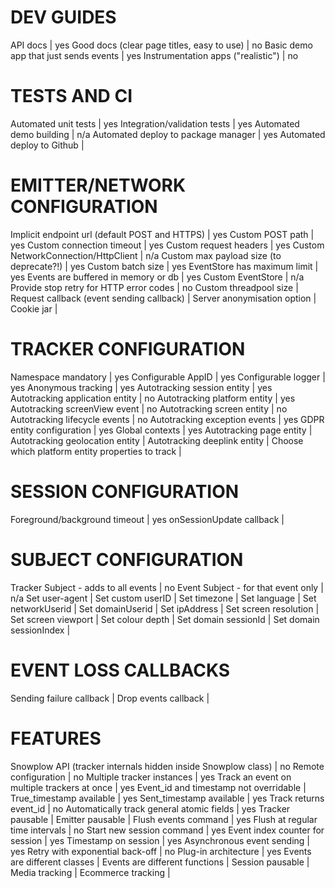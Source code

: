 # DEV GUIDES
API docs | yes
Good docs (clear page titles, easy to use) | no
Basic demo app that just sends events | yes
Instrumentation apps ("realistic") | no

# TESTS AND CI
Automated unit tests | yes
Integration/validation tests | yes
Automated demo building | n/a
Automated deploy to package manager | yes
Automated deploy to Github | 

# EMITTER/NETWORK CONFIGURATION
Implicit endpoint url (default POST and HTTPS) | yes
Custom POST path | yes
Custom connection timeout | yes
Custom request headers | yes
Custom NetworkConnection/HttpClient | n/a
Custom max payload size (to deprecate?!) | yes
Custom batch size | yes
EventStore has maximum limit | yes
Events are buffered in memory or db | yes
Custom EventStore | n/a
Provide stop retry for HTTP error codes | no
Custom threadpool size | 
Request callback (event sending callback) | 
Server anonymisation option | 
Cookie jar | 

# TRACKER CONFIGURATION
Namespace mandatory | yes
Configurable AppID | yes
Configurable logger | yes
Anonymous tracking | yes
Autotracking session entity | yes
Autotracking application entity | no
Autotracking platform entity | yes
Autotracking screenView event | no
Autotracking screen entity | no
Autotracking lifecycle events | no
Autotracking exception events | yes
GDPR entity configuration | yes
Global contexts | yes
Autotracking page entity | 
Autotracking geolocation entity | 
Autotracking deeplink entity | 
Choose which platform entity properties to track | 


# SESSION CONFIGURATION
Foreground/background timeout | yes
onSessionUpdate callback | 

# SUBJECT CONFIGURATION
Tracker Subject - adds to all events | no
Event Subject - for that event only | n/a
Set user-agent | 
Set custom userID | 
Set timezone | 
Set language | 
Set networkUserid | 
Set domainUserid | 
Set ipAddress | 
Set screen resolution | 
Set screen viewport | 
Set colour depth | 
Set domain sessionId | 
Set domain sessionIndex | 

# EVENT LOSS CALLBACKS
Sending failure callback | 
Drop events callback | 


# FEATURES
Snowplow API (tracker internals hidden inside Snowplow class) | no
Remote configuration | no
Multiple tracker instances | yes
Track an event on multiple trackers at once | yes
Event_id and timestamp not overridable | 
True_timestamp available | yes
Sent_timestamp available | yes
Track returns event_id | no
Automatically track general atomic fields | yes
Tracker pausable | 
Emitter pausable | 
Flush events command | yes
Flush at regular time intervals | no
Start new session command | yes
Event index counter for session | yes
Timestamp on session | yes
Asynchronous event sending | yes
Retry with exponential back-off | no
Plug-in architecture | yes
Events are different classes | 
Events are different functions | 
Session pausable | 
Media tracking | 
Ecommerce tracking | 
